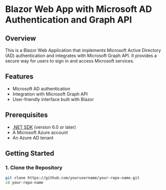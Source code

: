 # Blazor Web App with Microsoft AD Authentication and Graph API

## Overview

This is a Blazor Web Application that implements Microsoft Active Directory (AD) authentication and integrates with Microsoft Graph API. It provides a secure way for users to sign in and access Microsoft services.

## Features

- Microsoft AD authentication
- Integration with Microsoft Graph API
- User-friendly interface built with Blazor

## Prerequisites

- [.NET SDK](https://dotnet.microsoft.com/download) (version 6.0 or later)
- A Microsoft Azure account
- An Azure AD tenant

## Getting Started

### 1. Clone the Repository

```bash
git clone https://github.com/yourusername/your-repo-name.git
cd your-repo-name

